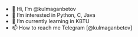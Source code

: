 - 👋 Hi, I’m @kulmaganbetov
- 👀 I’m interested in Python, C, Java
- 🌱 I’m currently learning in KBTU
- 📫 How to reach me Telegram [@kulmaganbetov]
